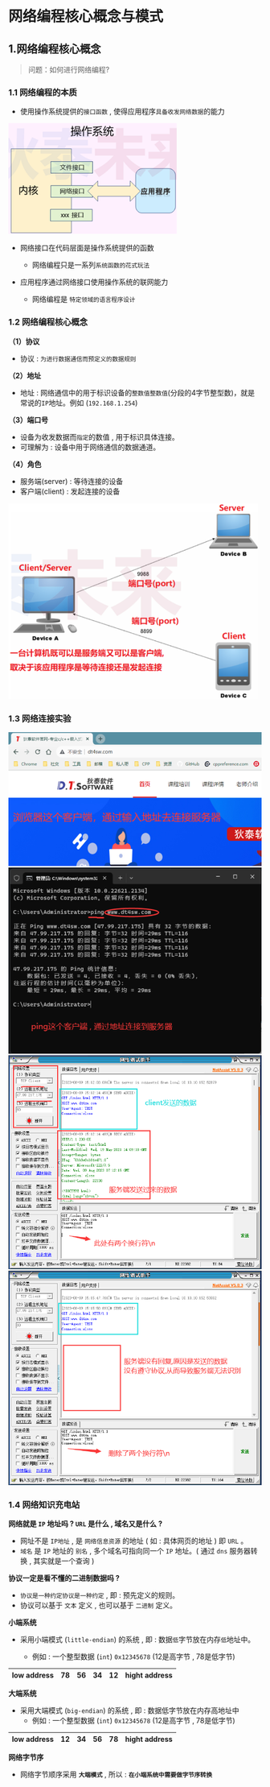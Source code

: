 # 网络编程核心概念与模式

## 1.网络编程核心概念

> 问题：如何进行网络编程?

### 1.1 网络编程的本质

- 使用操作系统提供的`接口函数` , 使得应用程序`具备收发网络数据`的能力

 <img src="assets/image-20240130224225182.png" alt="image-20240130224225182" style="zoom:80%;" />

- 网络接口在代码层面是操作系统提供的函数
  - 网络编程只是一系列`系统函数的花式玩法`

- 应用程序通过网络接口使用操作系统的联网能力
  - 网络编程是 `特定领域的语言程序设计`

### 1.2 网络编程核心概念

**（1）协议**

- 协议 : `为进行数据通信而预定义的数据规则`

**（2）地址**

- 地址 : 网络通信中的用于标识设备的`整数值整数值`(分段的4字节整型数)，就是常说的`IP`地址。例如 (`192.168.1.254`)

**（3）端口号**

- 设备为收发数据而`指定`的数值 , 用于标识具体连接。
- 可理解为 : 设备中用于网络通信的数据通道。

**（4）角色**

- 服务端(server) : 等待连接的设备
- 客户端(client) : 发起连接的设备

<img src="assets/image-20240227203220992.png" alt="image-20240227203220992" style="zoom:67%;" /> 

### 1.3 网络连接实验

<img src="assets/image-20240227203730989.png" alt="image-20240227203730989" style="zoom:67%;" /> 

<img src="assets/image-20240227203800229.png" alt="image-20240227203800229" style="zoom:67%;" /> 

<img src="assets/image-20230809151525592.png" alt="image-20230809151525592" style="zoom:80%;" /> 

<img src="assets/image-20230809151734269.png" alt="image-20230809151734269" style="zoom: 80%;" /> 

### 1.4 网络知识充电站

**网络就是 `IP` 地址吗 ? `URL` 是什么 , 域名又是什么 ?**

- 网址不是 `IP地址` , 是 `网络信息资源` 的地址 ( 如 : 具体网页的地址 ) 即 `URL` 。
- `域名` 是 `IP` 地址的 `别名` , 多个域名可指向同一个 `IP` 地址。( 通过 `dns` 服务器转换 , 其实就是一个查询 )



**协议一定是看不懂的二进制数据吗 ?**

- `协议是一种约定协议是一种约定` , 即 : 预先定义的规则。
- 协议可以基于 `文本` 定义 , 也可以基于 `二进制` 定义。



**小端系统**

- 采用小端模式 (`little-endian`) 的系统 , 即 : 数据`低`字节放在内存`低`地址中。

  - 例如 : 一个整型数据 (`int`) `0x12345678` (12是高字节 , 78是低字节)
  
| low address |  78  |  56  |  34  |  12  | hight address |
| :---------: | :--: | :--: | :--: | :--: | :-----------: |



**大端系统**

- 采用大端模式 (`big-endian`) 的系统 , 即 : 数据低字节放在内存高地址中
  - 例如 : 一个整型数据 (`int`) `0x12345678` (12是高字节 , 78是低字节)

| low address | 12   | 34   | 56   | 78   | hight address |
| :---------: | :--: | :--: | :--: | :--: | :-----------: |



**网络字节序**

- 网络字节顺序采用 **`大端模式`** , 所以 : **`在小端系统中需要做字节序转换`**
